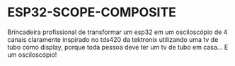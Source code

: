# ESP32-SCOPE-COMPOSITE
Brincadeira profissional de transformar um esp32 em um osciloscópio de 4 canais claramente inspirado no tds420 da tektronix utilizando uma tv de tubo como display, porque toda pessoa deve ter um tv de tubo em casa... E um osciloscópio!
